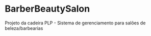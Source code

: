 # BarberBeautySalon
Projeto da cadeira PLP - Sistema de gerenciamento para salões de beleza/barbearias
